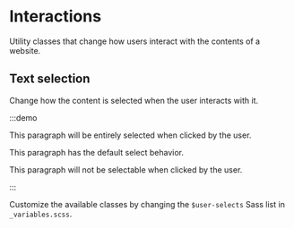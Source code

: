 # Interactions
Utility classes that change how users interact with the contents of a website.

## Text selection

Change how the content is selected when the user interacts with it.

:::demo
<p class="user-select-all">This paragraph will be entirely selected when clicked by the user.</p>
<p class="user-select-auto">This paragraph has the default select behavior.</p>
<p class="user-select-none">This paragraph will not be selectable when clicked by the user.</p>
:::

Customize the available classes by changing the `$user-selects` Sass list in `_variables.scss`.